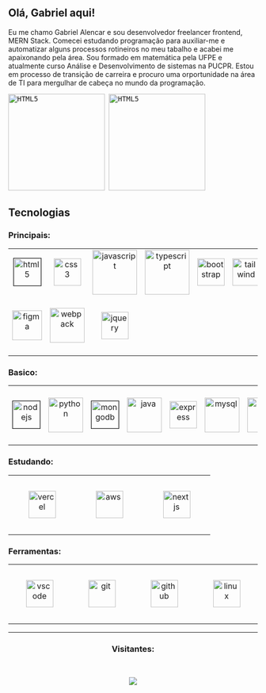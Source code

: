 ## Olá, Gabriel aqui!

<p>
  Eu me chamo Gabriel Alencar e sou desenvolvedor freelancer frontend, MERN Stack. Comecei estudando programação para auxiliar-me e automatizar alguns processos rotineiros no meu tabalho e acabei me apaixonando pela área. Sou formado em matemática pela UFPE e atualmente curso Análise e Desenvolvimento de sistemas na PUCPR. Estou em processo de transição de carreira e procuro uma orportunidade na área de TI para mergulhar de cabeça no mundo da programação.
</p>

<kbd>
  <img height="195px" alt="HTML5" src="https://github-readme-stats.vercel.app/api?username=gabrielalencardearaujo&show_icons=true&theme=dracula">
  <img height="195px" alt="HTML5" src="https://github-readme-stats.vercel.app/api/top-langs/?username=gabrielalencardearaujo&layout=compact">
</kbd>


## Tecnologias

### Principais:
<table>
  <tr>
    <td align="center" width="120">
      <img border="1" alt="html5" src="https://skillicons.dev/icons?i=html" width="55">
    </td>
    <td align="center" width="120">
      <img alt="css3" src="https://skillicons.dev/icons?i=css" width="55">
    </td>
    <td align="center">
      <img src="https://techstack-generator.vercel.app/js-icon.svg" alt="javascript" width="90" height="90">
    </td>
    <td align="center">
      <img src="https://techstack-generator.vercel.app/ts-icon.svg" alt="typescript" width="90" height="90">
    </td>
    <td align="center" width="120">
      <img alt="bootstrap" src="https://skillicons.dev/icons?i=bootstrap" width="55">
    </td>
    <td align="center" width="120">
      <img alt="tailwind" src="https://skillicons.dev/icons?i=tailwind" width="55">
    </td>
    <td align="center">
      <img src="https://techstack-generator.vercel.app/sass-icon.svg" alt="sass" width="90" height="70">
    </td>
  </tr>
  <tr>
    <td align="center" width="120">
      <img alt="figma" src="https://skillicons.dev/icons?i=figma" width="60" height="60">
    </td>
    <td align="center">
      <img src="https://techstack-generator.vercel.app/webpack-icon.svg" alt="webpack" width="70">
    </td>
    <td align="center" width="120" height="120">
      <img alt="jquery" src="https://skillicons.dev/icons?i=jquery" width="55">
    </td>
  </tr>
</table>

### Basico:
<table>
  <tr>
    <td align="center" width="120" height="120">
      <img border="1" alt="nodejs" src="https://skillicons.dev/icons?i=nodejs" width="55">
    </td>
    <td align="center" width="120">
      <img src="https://techstack-generator.vercel.app/python-icon.svg" alt="python" width="70" margin="20">
    </td>
    <td align="center" width="120" height="120">
      <img border="1" alt="mongodb" src="https://skillicons.dev/icons?i=mongodb" width="55">
    </td>
    <td align="center" height="120" width="120">
      <img src="https://techstack-generator.vercel.app/java-icon.svg" alt="java" width="70">
    </td>
    <td align="center" width="120" height="120">
      <img alt="express" src="https://skillicons.dev/icons?i=express" width="55">
    </td>
    <td align="center" width="120">
      <img src="https://techstack-generator.vercel.app/mysql-icon.svg" alt="mysql" width="70">
    </td>
    <td align="center" width="120">
      <img src="https://techstack-generator.vercel.app/eslint-icon.svg" alt="eslint" width="70">
    </td>
  </tr>
</table>

### Estudando:
<table>
  <tr>
    <td align="center" width="120" height="120">
      <img alt="vercel" src="https://skillicons.dev/icons?i=vercel" width="55">
    </td>
    <td align="center" width="120" height="120">
      <img alt="aws" src="https://skillicons.dev/icons?i=aws" width="55">
    </td>
    <td align="center" width="120" height="120">
      <img alt="nextjs" src="https://skillicons.dev/icons?i=nextjs" width="55">
    </td>
  </tr>
</table>


### Ferramentas:
<table>
  <tr>
    <td align="center" width="120" height="120">
      <img alt="vscode" src="https://skillicons.dev/icons?i=vscode" width="55">
    </td>
    <td align="center" width="120" height="120">
      <img alt="git" src="https://skillicons.dev/icons?i=git" width="55">
    </td>
    <td align="center" width="120" height="120">
      <img alt="github" src="https://skillicons.dev/icons?i=github" width="55">
    </td>
    <td align="center" width="120" height="120">
      <img alt="linux" src="https://skillicons.dev/icons?i=linux" width="55">
    </td>
  </tr>
</table>
    
<hr>

<div>
  <h3 align="center">Visitantes:</h3><br>
  <p align="center">
    <img src="https://profile-counter.glitch.me/gabrielalencardearaujo/count.svg">
  </p>  
</div>

